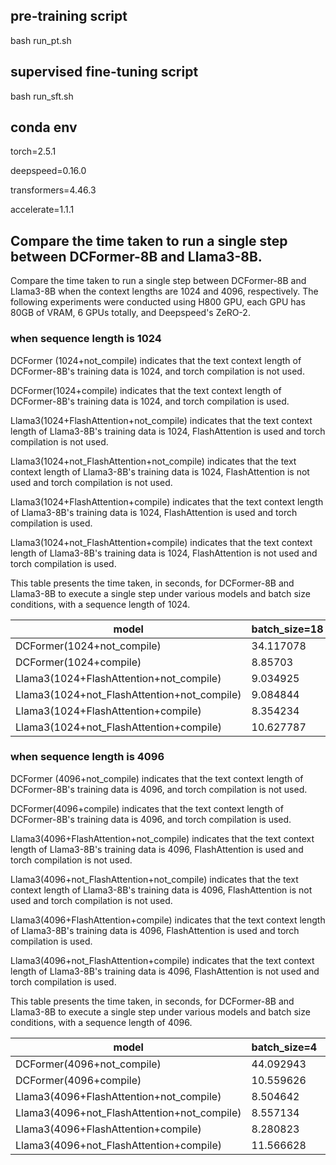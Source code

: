 ## pre-training script

bash run_pt.sh

## supervised fine-tuning script

bash run_sft.sh

## conda env

torch=2.5.1

deepspeed=0.16.0

transformers=4.46.3

accelerate=1.1.1



## Compare the time taken to run a single step between DCFormer-8B and Llama3-8B.

Compare the time taken to run a single step between DCFormer-8B and Llama3-8B when the context lengths are 1024 and 4096, respectively.
The following experiments were conducted using H800 GPU, each GPU has 80GB of VRAM, 6 GPUs totally, and Deepspeed's ZeRO-2.

### when sequence length is 1024

DCFormer (1024+not_compile) indicates that the text context length of DCFormer-8B's training data is 1024, and torch compilation is not used.

DCFormer(1024+compile) indicates that the text context length of DCFormer-8B's training data is 1024, and torch compilation is used.

Llama3(1024+FlashAttention+not_compile) indicates that the text context length of Llama3-8B's training data is 1024, FlashAttention is used and torch compilation is not used.

Llama3(1024+not_FlashAttention+not_compile) indicates that the text context length of Llama3-8B's training data is 1024, FlashAttention is not used and torch compilation is not used.

Llama3(1024+FlashAttention+compile) indicates that the text context length of Llama3-8B's training data is 1024, FlashAttention is used and torch compilation is used.

Llama3(1024+not_FlashAttention+compile) indicates that the text context length of Llama3-8B's training data is 1024, FlashAttention is not used and torch compilation is used.



This table presents the time taken, in seconds, for DCFormer-8B and Llama3-8B to execute a single step under various models and batch size conditions, with a sequence length of 1024.

| model  | batch_size=18 | batch_size=20 | batch_size=24 | batch_size=26 | batch_size=28 | batch_size=30 |
| ------------- | ------------- | ------------- | ------------- | ------------- | ------------- | ------------- |
| DCFormer(1024+not_compile)  | 34.117078  | 37.062407  | 44.023241  | 47.245348  | 50.583633  | OOM  |
| DCFormer(1024+compile)  | 8.85703  | 9.354807  | 10.424255  | 10.774785  | 11.618008  | 12.062406  |
| Llama3(1024+FlashAttention+not_compile)  | 9.034925  | OOM  | OOM  | OOM  | OOM  | OOM  |
| Llama3(1024+not_FlashAttention+not_compile)  | 9.084844  | OOM  | OOM  | OOM  | OOM  | OOM  |
| Llama3(1024+FlashAttention+compile)  | 8.354234  | 8.520253  | 8.727508  | 8.875685  | 9.15617  | 9.414761  |
| Llama3(1024+not_FlashAttention+compile)  | 10.627787  | 11.019346  | 11.677852  | 12.094193  | 12.400657  | 12.730574  |


### when sequence length is 4096

DCFormer (4096+not_compile) indicates that the text context length of DCFormer-8B's training data is 4096, and torch compilation is not used.

DCFormer(4096+compile) indicates that the text context length of DCFormer-8B's training data is 4096, and torch compilation is used.

Llama3(4096+FlashAttention+not_compile) indicates that the text context length of Llama3-8B's training data is 4096, FlashAttention is used and torch compilation is not used.

Llama3(4096+not_FlashAttention+not_compile) indicates that the text context length of Llama3-8B's training data is 4096, FlashAttention is not used and torch compilation is not used.

Llama3(4096+FlashAttention+compile) indicates that the text context length of Llama3-8B's training data is 4096, FlashAttention is used and torch compilation is used.

Llama3(4096+not_FlashAttention+compile) indicates that the text context length of Llama3-8B's training data is 4096, FlashAttention is not used and torch compilation is used.



This table presents the time taken, in seconds, for DCFormer-8B and Llama3-8B to execute a single step under various models and batch size conditions, with a sequence length of 4096.


| model  | batch_size=4 | batch_size=6 | batch_size=8 |
| ------------- | ------------- | ------------- | ------------- |
| DCFormer(4096+not_compile)  | 44.092943  | 62.446753  | OOM  |
| DCFormer(4096+compile)  | 10.559626  | 13.794642  | OOM  |
| Llama3(4096+FlashAttention+not_compile)  | 8.504642  | OOM  | OOM  |
| Llama3(4096+not_FlashAttention+not_compile)  | 8.557134  | OOM  | OOM  |
| Llama3(4096+FlashAttention+compile)  | 8.280823  | 8.908348  | 10.217685  |
| Llama3(4096+not_FlashAttention+compile)  | 11.566628  | 13.628004  | 15.812723  |

